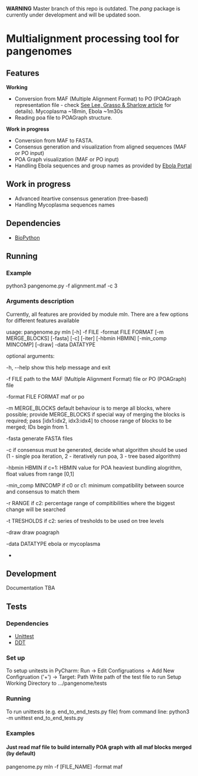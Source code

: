 **WARNING**
Master branch of this repo is outdated. The *pang* package is currently under development and will be updated soon.

# Multialignment processing tool for pangenomes

## Features
**Working**
* Conversion from MAF (Multiple Alignment Format) to PO (POAGraph representation file - check [See Lee, Grasso & Sharlow article](https://academic.oup.com/bioinformatics/article/18/3/452/236691/Multiple-sequence-alignment-using-partial-order) for details). Mycoplasma ~18min, Ebola ~1m30s
* Reading poa file to POAGraph structure.

**Work in progress**
* Conversion from MAF to FASTA.
* Consensus generation and visualization from aligned sequences (MAF or PO input)
* POA Graph visualization (MAF or PO input)
* Handling Ebola sequences and group names as provided by [Ebola Portal](https://genome.ucsc.edu/ebolaPortal/)

## Work in progress
* Advanced iteartive consensus generation (tree-based)
* Handling Mycoplasma sequences names

## Dependencies
* [BioPython](http://biopython.org/wiki/Download)

## Running

### Example
python3 pangenome.py -f alignment.maf -c 3

### Arguments description
Currently, all features are provided by module *mln*. There are a few options for different features available

usage: pangenome.py mln [-h] -f FILE -format FILE FORMAT [-m MERGE_BLOCKS]
                        [-fasta] [-c] [-iter] [-hbmin HBMIN]
                        [-min_comp MINCOMP] [-draw] -data DATATYPE

optional arguments:

  -h, --help         show this help message and exit
  
  -f FILE            path to the MAF (Multiple Alignment Format) file or PO (POAGraph) file
  
  -format FILE FORMAT  maf or po
  
  -m MERGE_BLOCKS    default behaviour is to merge all blocks, where possible; provide MERGE_BLOCKS if special way of merging the blocks is required; pass [idx1:idx2, idx3:idx4] to choose range of blocks to be merged; IDs begin from 1.
  
  -fasta             generate FASTA files
  
  -c                 if consensus must be generated, decide what algorithm should be used (1 - single poa iteration, 2 - iteratively run poa, 3 - tree based algorithm)
  
  -hbmin HBMIN       if c=1: HBMIN value for POA heaviest bundling alogrithm, float values from range [0,1]
                     
  -min_comp MINCOMP  if c0 or c1: minimum compatibility between source and consensus to
                     match them 
  
  -r RANGE           if c2: percentage range of compitibilities where the biggest change will be searched
  
  -t TRESHOLDS       if c2: series of tresholds to be used on tree levels
                     
  -draw              draw poagraph
  
  -data DATATYPE     ebola or mycoplasma
  
  - 
 
## Development
Documentation TBA

## Tests

### Dependencies
* [Unittest](https://docs.python.org/3/library/unittest.html)
* [DDT](https://github.com/txels/ddt)

### Set up
To setup unitests in PyCharm:
Run -> Edit Configruations -> Add New Configruation ('+') -> 
Target: Path
Write path of the test file to run
Setup Working Directory to .../pangenome/tests

### Running
To run unittests (e.g. end_to_end_tests.py file) from command line:
python3 -m unittest end_to_end_tests.py

### Examples

#### Just read maf file to build internally POA graph with all maf blocks merged (by default)

pangenome.py mln -f [FILE_NAME] -format maf


